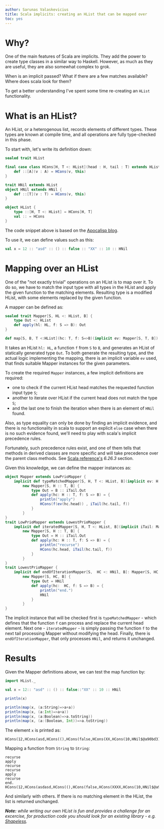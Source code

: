 ```yaml
---
author: Sarunas Valaskevicius
title: Scala implicits: creating an HList that can be mapped over
toc: yes
---
```


Why?
====

One of the main features of Scala are implicits. They add the power to create type classes in a similar way to Haskell. However, as much as they are useful, they are also somewhat complex to grok.

When is an implicit passed? What if there are a few matches available? Where does scala look for them?

To get a better understanding I've spent some time re-creating an `HList` functionality.


What is an HList?
=======

An HList, or a heterogenous list, records elements of different types. These types are known at compile time, and all operations are fully type-checked in this phase.

To start with, let's write its definition down:

```scala
sealed trait HList

final case class HCons[H, T <: HList](head : H, tail : T) extends HList {
    def ::[A](v : A) = HCons(v, this)
}

trait HNil extends HList
object HNil extends HNil {
    def ::[T](v : T) = HCons(v, this)
}

object HList {
    type ::[H, T <: HList] = HCons[H, T]
    val :: = HCons
}
```

The code snippet above is based on the [Apocalisp blog](https://apocalisp.wordpress.com/2010/07/06/type-level-programming-in-scala-part-6a-heterogeneous-list%C2%A0basics/).


To use it, we can define values such as this:
```scala
val x = 12 :: "asd" :: () :: false :: "XX" :: 10 :: HNil
```

Mapping over an HList
======

One of the "not exactly trivial" operations on an HList is to map over it. To do so, we have to match the input type with all types in the HList and apply the given function to the matching elements. Resulting type is a modified HList, with some elements replaced by the given function.

A mapper can be defined as:

```scala
sealed trait Mapper[S, HL <: HList, B] {
    type Out <: HList
    def apply(hl: HL, f: S => B): Out
}

def map[S, B, T <:HList](hc: T, f: S=>B)(implicit ev: Mapper[S, T, B]) = ev(hc, f)
```

It takes an HList `hl: HL`, a function `f` from `S` to `B`, and generates an HList of statically generated type `Out`. To both generate the resulting type, and the actual logic implementing the mapping, there is an implicit variable `ev` used, that finds suitable Mapper instances for the given parameters.

To create the required `Mapper` instances, a few implicit definitions are required:

- one to check if the current HList head matches the requested function input type `S`;
- another to iterate over HList if the current head does not match the type `S`;
- and the last one to finish the iteration when there is an element of `HNil` found.

Also, as type equality can only be done by finding an implicit evidence, and there is no functionality in scala to support an explicit `else` case when there is no such evidence found, we'll need to play with scala's implicit precedence rules.

Fortunately, such precedence rules exist, and one of them tells that methods in derived classes are more specific and will take precedence over the parent class methods. See [Scala reference's](http://www.scala-lang.org/docu/files/ScalaReference.pdf) _6.26.3_ section.

Given this knowledge, we can define the mapper instances as:

````scala
object Mapper extends LowPrioMapper {
    implicit def typeMatchedMapper[S, H, T <: HList, B](implicit ev: H =:= S, iTail: Mapper[S, T, B]): Mapper[S, H :: T, B] =
        new Mapper[S, H :: T, B] {
            type Out = B :: iTail.Out
            def apply(hc: H :: T, f: S => B) = {
                println("apply")
                HCons(f(ev(hc.head)) , iTail(hc.tail, f))
            }
        }
}
trait LowPrioMapper extends LowestPrioMapper {
    implicit def iteratedMapper[S, H, T <: HList, B](implicit iTail: Mapper[S, T, B]): Mapper[S, H :: T, B] =
        new Mapper[S, H :: T, B] {
            type Out = H :: iTail.Out
            def apply(hc: H :: T, f: S => B) = {
                println("recurse")
                HCons(hc.head, iTail(hc.tail, f))
            }
        }
}
trait LowestPrioMapper {
    implicit def endOfIterationMapper[S,  HC <: HNil, B]: Mapper[S, HC, B] =
        new Mapper[S, HC, B] {
            type Out = HNil
            def apply(hc:  HC, f: S => B) = {
                println("end.")
                HNil
            }
        }
}
````

The implicit instance that will be checked first is `typeMatchedMapper` - which defines that the function `f` can process and replace the current head element. Next one - `iteratedMapper` - is simply passing the function `f` to the next tail processing Mapper without modifying the head. Finally, there is `endOfIterationMapper`, that only processes `HNil`, and returns it unchanged.

Results
=====

Given the Mapper definitions above, we can test the map function by:

````scala
import HList._

val x = 12:: "asd" :: () :: false::"XX" :: 10 :: HNil

println(x)

println(map(x, (a:String)=>a+a))
println(map(x, (a:Int)=>a+a))
println(map(x, (a:Boolean)=>a.toString))
println(map(x, (a:(Boolean, Int))=>a.toString))
````

The element `x` is printed as:

````
HCons(12,HCons(asd,HCons((),HCons(false,HCons(XX,HCons(10,HNil$@a90bd3))))))
````

Mapping a function from `String` to `String`:

````
recurse
apply
recurse
recurse
apply
recurse
end.
HCons(12,HCons(asdasd,HCons((),HCons(false,HCons(XXXX,HCons(10,HNil$@a90bd3))))))
````

And similarly with others. If there is no matching element in the HList, the list is returned unchanged.

___Note:__ while writing our own HList is fun and provides a challenge for an excercise, for production code you should look for an existing library - e.g. [Shapeless](https://github.com/milessabin/shapeless)._

